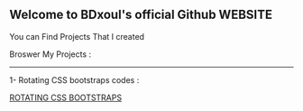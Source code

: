 ## Welcome to BDxoul's official Github WEBSITE

You can Find Projects That I created 

Broswer My Projects :
<hr>
1- Rotating CSS bootstraps codes : 

<a href="https://github.com/bdxoul/Rotating-Css-cards-bootstraps">ROTATING CSS BOOTSTRAPS</a>
</hr>


